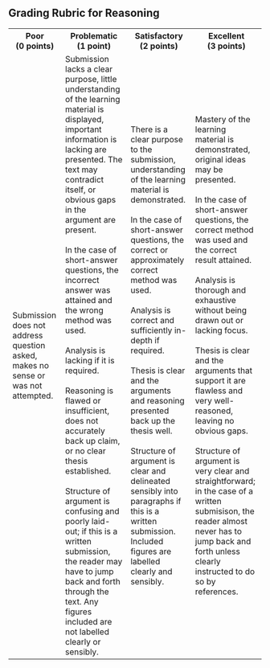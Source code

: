## Grading Rubric for Reasoning ##

<table>
  <tr>
    <th>Poor (0&nbsp;points)</th>
    <th>Problematic (1&nbsp;point)</th>
    <th>Satisfactory (2&nbsp;points)</th>
    <th>Excellent (3&nbsp;points)</th>
  </tr>
  <tr>
    <td>Submission does not address question asked, makes no sense or was not attempted.</td>
    <td>Submission lacks a clear purpose, little understanding of the learning material is displayed, important information is lacking are presented. The text may contradict itself, or obvious gaps in the argument are present. <br/><br/>In the case of short-answer questions, the incorrect answer was attained and the wrong method was used.
<br/><br/> Analysis is lacking if it is required.
<br/><br/> Reasoning is flawed or insufficient, does not accurately back up claim, or no clear thesis established.
<br/><br/> Structure of argument is confusing and poorly laid-out; if this is a written submission, the reader may have to jump back and forth through the text. Any figures included are not labelled clearly or sensibly.
</td>
    <td>There is a clear purpose to the submission, understanding of the learning material is demonstrated.
<br/><br/>In the case of short-answer questions, the correct or approximately correct method was used.
<br/><br/> Analysis is correct and sufficiently in-depth if required.
<br/><br/> Thesis is clear and the arguments and reasoning presented back up the thesis well.
<br/><br/> Structure of argument is clear and delineated sensibly into paragraphs if this is a written submission. Included figures are labelled clearly and sensibly.
</td>
    <td>Mastery of the learning material is demonstrated, original ideas may be presented.
<br/><br/>In the case of short-answer questions, the correct method was used and the correct result attained.
<br/><br>Analysis is thorough and exhaustive without being drawn out or lacking focus.
<br/><br/>Thesis is clear and the arguments that support it are flawless and very well-reasoned, leaving no obvious gaps.
<br/><br/> Structure of argument is very clear and straightforward; in the case of a written submisison, the reader almost never has to jump back and forth unless clearly instructed to do so by references.
</td>
  </tr>
</table>
